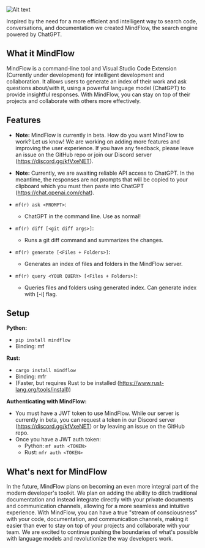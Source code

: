 ![Alt text](images/MindFlowHeader.png)

Inspired by the need for a more efficient and intelligent way to search code, conversations, and documentation we created MindFlow, the search engine powered by ChatGPT.

## What it MindFlow
MindFlow is a command-line tool and Visual Studio Code Extension (Currently under development) for intelligent development and collaboration. It allows users to generate an index of their work and ask questions about/with it, using a powerful language model (ChatGPT) to provide insightful responses. With MindFlow, you can stay on top of their projects and collaborate with others more effectively.

## Features
- **Note:** MindFlow is currently in beta. How do you want MindFlow to work? Let us know! We are working on adding more features and improving the user experience. If you have any feedback, please leave an issue on the GitHub repo or join our Discord server (https://discord.gg/kfVxeNET). 
- **Note:** Currently, we are awaiting reliable API access to ChatGPT. In the meantime, the responses are not prompts that will be copied to your clipboard which you must then paste into ChatGPT (https://chat.openai.com/chat).

- `mf(r) ask <PROMPT>`:                            
    - ChatGPT in the command line. Use as normal!
- `mf(r) diff [<git diff args>]`:                  
    - Runs a git diff command and summarizes the changes.
- `mf(r) generate [<Files + Folders>]`:            
    - Generates an index of files and folders in the MindFlow server.
- `mf(r) query <YOUR QUERY> [<Files + Folders>]`:  
    - Queries files and folders using generated index. Can generate index with [-i] flag.

## Setup
**Python:**
- `pip install mindflow`
- Binding: mf

**Rust:**
- `cargo install mindflow`
- Binding: mfr
- (Faster, but requires Rust to be installed (https://www.rust-lang.org/tools/install))  

**Authenticating with MindFlow:**
- You must have a JWT token to use MindFlow. While our server is currently in beta, you can request a token in our Discord server (https://discord.gg/kfVxeNET) or by leaving an issue on the GitHub repo.
- Once you have a JWT auth token:
    - Python: `mf auth <TOKEN>`
    - Rust:   ```mfr auth <TOKEN>``` 

## What's next for MindFlow
In the future, MindFlow plans on becoming an even more integral part of the modern developer's toolkit. We plan on adding the ability to ditch traditional documentation and instead integrate directly with your private documents and communication channels, allowing for a more seamless and intuitive experience. With MindFlow, you can have a true "stream of consciousness" with your code, documentation, and communication channels, making it easier than ever to stay on top of your projects and collaborate with your team. We are excited to continue pushing the boundaries of what's possible with language models and revolutionize the way developers work.
